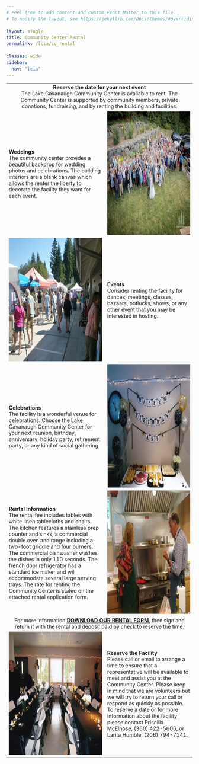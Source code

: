 ```yaml
---
# Feel free to add content and custom Front Matter to this file.
# To modify the layout, see https://jekyllrb.com/docs/themes/#overriding-theme-defaults

layout: single
title: Community Center Rental
permalink: /lcia/cc_rental

classes: wide
sidebar:
  nav: "lcia"
---
```

<head>
<style>

#rental {
  font-family: sans-serif;
  border-collapse: collapse;
  width: 100%;
}

#rental td {
  font-size: 18px;
  vertical-align: center;
  border: 0px solid #ddd;
  padding: 12px;
}

#foo td {
  text-align: center;
}


</style>
</head>
<body>

<table id="rental">
  <tr>
    <td style="text-align: center" colspan="2">
      <b>Reserve the date for your next event</b><br>
         The Lake Cavanaugh Community Center is available to rent. The Community Center is supported by community members, private donations, fundraising, and by renting the building and facilities.
    </td>
  </tr>
  <tr>
    <td>
      <b>Weddings</b><br>
         The community center provides a beautiful backdrop for wedding photos and celebrations. The building interiors are a blank canvas which allows the renter the liberty to decorate the facility they want for each event.
    </td>
    <td>
      <img src="/_lfs/images/cc_album/cc_album_01.jpeg" alt="Wedding" width="500" height="333">
    </td>
  </tr>
    <tr>
      <td>
        <img src="/_lfs/images/cc_album/cc_album_30.jpg" alt="Trulli" width="500" height="333">
      </td>
      <td>
      <b>Events</b><br>
         Consider renting the facility for dances, meetings, classes, bazaars, potlucks, shows, or any other event that you may be interested in hosting.
    </td>
  </tr>
  <tr>
    <td>
      <b>Celebrations</b><br>
         The facility is a wonderful venue for celebrations. Choose the Lake Cavanaugh Community Center for your next reunion, birthday, anniversary, holiday party, retirement party, or any kind of social gathering.
    </td>
    <td>
      <img src="/_lfs/images/cc_album/cc_album_12.jpg" alt="Trulli" width="500" height="333">
    </td>
  </tr>
  <tr>
    <td>
      <b>Rental Information</b><br>
         The rental fee includes tables with white linen tablecloths and chairs. The kitchen features a stainless prep counter and sinks, a commercial double oven and range including a two-foot griddle and four burners. The commercial dishwasher washes the dishes in only 110 seconds. The french door refrigerator has a standard ice maker and will accommodate several large serving trays. The rate for renting the Community Center is stated on the attached rental application form.
    </td>
    <td>
      <img src="/_lfs/images/cc_rental-4.jpg" alt="Trulli" width="500" height="333">
    </td>
  </tr>
  <tr>
    <td style="text-align: center" colspan="2">
      For more information <a href="/_lfs/docs/LCCC-Rental-Agreement-June-2020-with-Coronavirus-Requirements.pdf"><strong>DOWNLOAD OUR RENTAL FORM</strong></a>, then sign and return it with the rental and deposit paid by check to reserve the time.
    </td>
  </tr>
  <tr>
    <td>
      <img src="/_lfs/images/cc_rental-5.jpg" alt="Trulli" width="500" height="333">
    </td>
    <td>
      <b>Reserve the Facility</b><br>
         Please call or email to arrange a time to ensure that a representative will be available to meet and assist you at the Community Center. Please keep in mind that we are volunteers but we will try to return your call or respond as quickly as possible. To reserve a date or for more information about the facility please contact Priscilla McElhose, (360) 422-5606, or Larita Humble, (206) 794-7141.
    </td>
  </tr>
</table>
